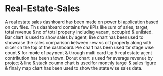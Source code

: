 # Real-Estate-Sales
A real estate sales dashboard has been made on power bi application based on csv files.
This dashboard contains few KPIs like sum of sales, target, total revenue & no of total property including vacant, occupied & unlisted. 
Bar chart is used to show sales by agent, line chart has been used to showcase the sales comparison between new vs old property along with slicer on the top of the dashboard. 
Pie chart has been used for stage wise count & for mode of payment & through multi card top 5 real estate agent contribution has been shown. 
Donut chart is used for average revenue by project & line & stack column chart is used for monthly target & sales figure & finally map chart has been used to show the state wise sales data. 
